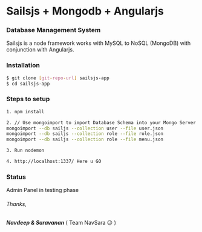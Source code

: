 # Sailsjs + Mongodb + Angularjs 

### Database Management System

Sailsjs is a node framework works with MySQL to NoSQL (MongoDB) with conjunction with Angularjs. 

### Installation
```sh
$ git clone [git-repo-url] sailsjs-app
$ cd sailsjs-app
```

### Steps to setup
```sh
1. npm install

2. // Use mongoimport to import Database Schema into your Mongo Server 
mongoimport --db sailjs --collection user --file user.json
mongoimport --db sailjs --collection role --file role.json
mongoimport --db sailjs --collection role --file menu.json

3. Run nodemon

4. http://localhost:1337/ Here u GO
```

### Status
Admin Panel in testing phase

###### Thanks, ######
__*Navdeep & Saravanan*__
( Team NavSara :wink: )
